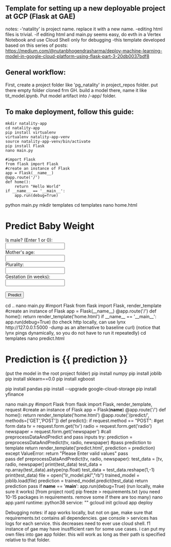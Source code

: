 ## Template for setting up a new deployable project at GCP (Flask at GAE)

notes:
-'natality' is project name. replace it with a new name.
-editing html files is trivial. 
-if editing html and main.py seems easy, do evth in a Vertex Notebook and use Cloud Shell only for debugging
-this template developed based on this series of posts:
https://medium.com/@nutanbhogendrasharma/deploy-machine-learning-model-in-google-cloud-platform-using-flask-part-3-20db0037bdf8



## General workflow:
First, create a project folder like 'pg_natality' in project_repos folder. put there empty folder cloned frm GH. build a model there, name it like tit_model.ipynb. Put model artifact into /<project>-app/ folder.
    

    
## To make deployment, follow this guide:

    mkdir natality-app
    cd natality-app
    pip install virtualenv
    virtualenv natality-app-venv
    source natality-app-venv/bin/activate
    pip install Flask
    nano main.py
    
    #import Flask 
    from flask import Flask
    #create an instance of Flask
    app = Flask(__name__)
    @app.route('/')
    def home():
        return "Hello World"
    if __name__ == '__main__':
        app.run(debug=True)

python main.py
mkdir templates
cd templates
nano home.html
<!doctype html>
<html>
  <head>
    <title> Predict Baby Weight </title>
    <meta charset="utf-8">
    <meta name="viewport" content="width=device-width, initial-scale=1, shrink-to-fit=no">
    <link rel="stylesheet" href="https://maxcdn.bootstrapcdn.com/bootstrap/4.0.0/css/bootstrap.min.css">
    <script src="https://ajax.googleapis.com/ajax/libs/jquery/3.5.1/jquery.min.js"></script>
    <script src="https://maxcdn.bootstrapcdn.com/bootstrap/3.4.1/js/bootstrap.min.js"></script>    
  </head>
  <body>
      <div class="container">
        <div class="row my-5 pl-3">
            <h1>Predict Baby Weight</h1>
        </div>
        <!-- Starts form section -->
        <div class="form-container ">
            <form class="form-horizontal" action = "/predict/" method="post">
                <div class="form-group row">
                  <label class="control-label col-sm-2" for="is_male">Is male? (Enter 1 or 0):</label>
                  <div class="col-sm-4">
                    <input type="text" class="form-control" id="is_male" name="is_male">
                  </div>
                </div>
                <div class="form-group row">
                  <label class="control-label col-sm-2" for="mother_age">Mother's age:</label>
                  <div class="col-sm-4">          
                    <input type="text" class="form-control" id="mother_age" name="mother_age">
                  </div>
                </div>
                <div class="form-group row">
                  <label class="control-label col-sm-2" for="plurality">Plurality:</label>
                  <div class="col-sm-4">
                    <input type="text" class="form-control" id="plurality" name="plurality">
                  </div>
                <div class="form-group row">
                  <label class="control-label col-sm-2" for="gestation_weeks">Gestation (in weeks):</label>
                  <div class="col-sm-4">
                    <input type="text" class="form-control" id="gestation_weeks" name="gestation_weeks">
                  </div>
                </div>
                <div class="form-group row"> 
                <label class="control-label col-sm-2" for="">&nbsp;</label>                
                  <div class="col-sm-offset-2 col-sm-4">
                    <button type="submit" class="btn btn-primary">Predict</button>
                  </div>
                </div>
              </form>
            <!-- Ends form section -->
        </div>
    </div>
  </body>
</html>
cd ..
nano main.py
#import Flask 
from flask import Flask, render_template
#create an instance of Flask
app = Flask(__name__)
@app.route('/')
def home():
    return render_template('home.html')
if __name__ == '__main__':
    app.run(debug=True)
(to check http locally, can use lynx http://127.0.0.1:5000 -dump as an alternative to baseline curl)
(notice that lynx pings dynamically, so you do not have to run it repeatedly)
cd templates
nano predict.html
<!doctype html>
<html>
  <head>
    <title> Prediction </title>
    <meta charset="utf-8">
    <meta name="viewport" content="width=device-width, initial-scale=1, shrink-to-fit=no">
    <link rel="stylesheet" href="https://maxcdn.bootstrapcdn.com/bootstrap/4.0.0/css/bootstrap.min.css">
    <script src="https://ajax.googleapis.com/ajax/libs/jquery/3.5.1/jquery.min.js"></script>
    <script src="https://maxcdn.bootstrapcdn.com/bootstrap/3.4.1/js/bootstrap.min.js"></script>    
  </head>
  <body>
      <div class="container">
        <div class="row my-5 pl-3">
            <h1>Prediction is {{ prediction }}</h1>
        </div>
    </div>
  </body>
</html>
(put the model in the root project folder)
pip install numpy
pip install joblib
pip install sklearn==0.0
pip install xgboost

pip install pandas
pip install --upgrade google-cloud-storage
pip install yfinance

nano main.py
#import Flask 
from flask import Flask, render_template, request
#create an instance of Flask
app = Flask(__name__)
@app.route('/')
def home():
    return render_template('home.html')
@app.route('/predict/', methods=['GET','POST'])
def predict():
    if request.method == "POST":
        #get form data
        tv = request.form.get('tv')
        radio = request.form.get('radio')
        newspaper = request.form.get('newspaper')
        #call preprocessDataAndPredict and pass inputs
        try:
            prediction = preprocessDataAndPredict(tv, radio, newspaper)
            #pass prediction to template
            return render_template('predict.html', prediction = prediction)
        except ValueError:
            return "Please Enter valid values"
        pass        
    pass
def preprocessDataAndPredict(tv, radio, newspaper):
    test_data = [tv, radio, newspaper]
    print(test_data)
    test_data = np.array(test_data).astype(np.float) 
    test_data = test_data.reshape(1,-1)
    print(test_data)
    file = open("lr_model.pkl","rb")
    trained_model = joblib.load(file)
    prediction = trained_model.predict(test_data)
    return prediction
    pass
if __name__ == '__main__':
    app.run(debug=True)
(run locally, make sure it works)
[from project root] pip freeze > requirements.txt
(you need 10-15 packages in requirements. remove some if there are too many)
nano app.yaml
runtime: python38
service: "<project name>"
gcloud init
gcloud app deploy





Debugging notes:
if app works locally, but not on gae, make sure that requirements.txt contains all dependencies.
gae console > services has logs for each service. this decreases need to ever use cloud shell.
f1 instance of gae may have inusfficient ram for some use cases.
i can put my own files into gae app folder. this will work as long as their path is specified relative to that folder.


